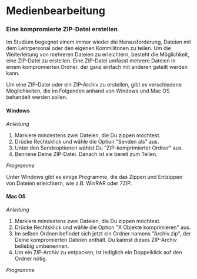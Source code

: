 # Medienbearbeitung

### Eine kompromierte ZIP-Datei erstellen

Im Studium begegnet einem immer wieder die Herausforderung, Dateien mit dem Lehrpersonal oder den eigenen Kommilitonen zu teilen. Um die Weiterleitung von mehreren Dateien zu erleichtern, besteht die Möglichkeit, eine ZIP-Datei zu erstellen. Eine ZIP-Datei umfasst mehrere Dateien in einem kompromierten Ordner, der ganz einfach mit anderen geteilt werden kann.

Um eine ZIP-Datei oder ein ZIP-Archiv zu erstellen, gibt es verschiedene Möglichkeiten, die im Folgenden anhand von Windows und Mac OS behandelt werden sollen.

#### Windows

_Anleitung_

1. Markiere mindestens zwei Dateien, die Du zippen möchtest.
2. Drücke Rechtsklick und wähle die Option "Senden als" aus.
3. Unter den Sendeoptionen wählst Du "ZIP-komprimierter Ordner" aus.
4. Bennene Deine ZIP-Datei. Danach ist sie bereit zum Teilen.

_Programme_

Unter Windows gibt es einige Programme, die das Zippen und Entzippen von Dateien erleichtern, wie z.B. WinRAR oder 7ZIP.

#### Mac OS

_Anleitung_

1. Markiere mindestens zwei Dateien, die Du zippen möchtest.
2. Drücke Rechtsklick und wähle die Option "X Objekte komprimieren" aus.
3. Im selben Ordnen befindet sich jetzt ein Ordner namens "Archiv.zip", der Deine kompromierten Dateien enthält. Du kannst dieses ZIP-Archiv beliebig umbenennen.
4. Um ein ZIP-Archiv zu entpacken, ist lediglich ein Doppelklick auf den Ordner nötig.

_Programme_